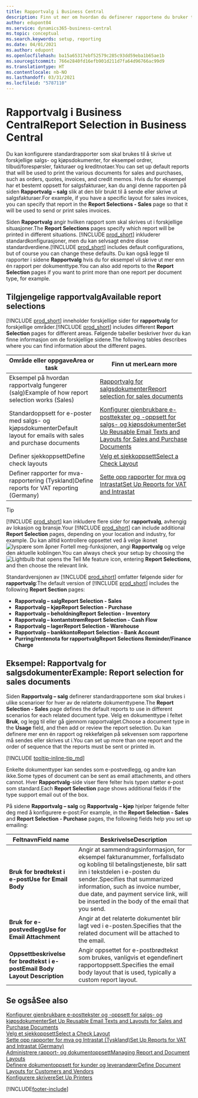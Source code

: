 ```yaml
---
title: Rapportvalg i Business Central
description: Finn ut mer om hvordan du definerer rapportene du bruker til å skrive ut ulike typer dokumenter i Business Central.
author: edupont04
ms.service: dynamics365-business-central
ms.topic: conceptual
ms.search.keywords: setup, reporting
ms.date: 04/01/2021
ms.author: edupont
ms.openlocfilehash: ba15a65317ebf52579c285c93dd59eba1b65ae1b
ms.sourcegitcommit: 766e2840fd16efb901d211d7fa64d96766ac99d9
ms.translationtype: HT
ms.contentlocale: nb-NO
ms.lasthandoff: 03/31/2021
ms.locfileid: "5787110"
---
```

# <a name="report-selection-in-business-central"></a><span data-ttu-id="1191d-103">Rapportvalg i Business Central</span><span class="sxs-lookup"><span data-stu-id="1191d-103">Report Selection in Business Central</span></span>

<span data-ttu-id="1191d-104">Du kan konfigurere standardrapporter som skal brukes til å skrive ut forskjellige salgs- og kjøpsdokumenter, for eksempel ordrer, tilbud/forespørsler, fakturaer og kreditnotaer.</span><span class="sxs-lookup"><span data-stu-id="1191d-104">You can set up default reports that will be used to print the various documents for sales and purchases, such as orders, quotes, invoices, and credit memos.</span></span> <span data-ttu-id="1191d-105">Hvis du for eksempel har et bestemt oppsett for salgsfakturaer, kan du angi denne rapporten på siden **Rapportvalg – salg** slik at den blir brukt til å sende eller skrive ut salgsfakturaer.</span><span class="sxs-lookup"><span data-stu-id="1191d-105">For example, if you have a specific layout for sales invoices, you can specify that report in the **Report Selections - Sales** page so that it will be used to send or print sales invoices.</span></span>  

<span data-ttu-id="1191d-106">Siden **Rapportvalg** angir hvilken rapport som skal skrives ut i forskjellige situasjoner.</span><span class="sxs-lookup"><span data-stu-id="1191d-106">The **Report Selections** pages specify which report will be printed in different situations.</span></span> <span data-ttu-id="1191d-107">[!INCLUDE [prod_short](includes/prod_short.md)] inkluderer standardkonfigurasjoner, men du kan selvsagt endre disse standardverdiene.</span><span class="sxs-lookup"><span data-stu-id="1191d-107">[!INCLUDE [prod_short](includes/prod_short.md)] includes default configurations, but of course you can change these defaults.</span></span> <span data-ttu-id="1191d-108">Du kan også legge til rapporter i sidene **Rapportvalg** hvis du for eksempel vil skrive ut mer enn én rapport per dokumenttype.</span><span class="sxs-lookup"><span data-stu-id="1191d-108">You can also add reports to the **Report Selection** pages if you want to print more than one report per document type, for example.</span></span>  

## <a name="available-report-selections"></a><span data-ttu-id="1191d-109">Tilgjengelige rapportvalg</span><span class="sxs-lookup"><span data-stu-id="1191d-109">Available report selections</span></span>

<span data-ttu-id="1191d-110">[!INCLUDE [prod_short](includes/prod_short.md)] inneholder forskjellige sider for **rapportvalg** for forskjellige områder.</span><span class="sxs-lookup"><span data-stu-id="1191d-110">[!INCLUDE [prod_short](includes/prod_short.md)] includes different **Report Selection** pages for different areas.</span></span> <span data-ttu-id="1191d-111">Følgende tabeller beskriver hvor du kan finne informasjon om de forskjellige sidene.</span><span class="sxs-lookup"><span data-stu-id="1191d-111">The following tables describes where you can find information about the different pages.</span></span>  

|<span data-ttu-id="1191d-112">Område eller oppgave</span><span class="sxs-lookup"><span data-stu-id="1191d-112">Area or task</span></span>  |<span data-ttu-id="1191d-113">Finn ut mer</span><span class="sxs-lookup"><span data-stu-id="1191d-113">Learn more</span></span>|
|--------------|----------|
|<span data-ttu-id="1191d-114">Eksempel på hvordan rapportvalg fungerer (salg)</span><span class="sxs-lookup"><span data-stu-id="1191d-114">Example of how report selection works (Sales)</span></span>|[<span data-ttu-id="1191d-115">Rapportvalg for salgsdokumenter</span><span class="sxs-lookup"><span data-stu-id="1191d-115">Report selection for sales documents</span></span>](#example-report-selection-for-sales-documents)|
|<span data-ttu-id="1191d-116">Standardoppsett for e-poster med salgs- og kjøpsdokumenter</span><span class="sxs-lookup"><span data-stu-id="1191d-116">Default layout for emails with sales and purchase documents</span></span>  |[<span data-ttu-id="1191d-117">Konfigurer gjenbrukbare e-posttekster og -oppsett for salgs- og kjøpsdokumenter</span><span class="sxs-lookup"><span data-stu-id="1191d-117">Set Up Reusable Email Texts and Layouts for Sales and Purchase Documents</span></span>](admin-how-setup-email.md#set-up-reusable-email-texts-and-layouts-for-sales-and-purchase-documents) |
|<span data-ttu-id="1191d-118">Definer sjekkoppsett</span><span class="sxs-lookup"><span data-stu-id="1191d-118">Define check layouts</span></span>     |[<span data-ttu-id="1191d-119">Velg et sjekkoppsett</span><span class="sxs-lookup"><span data-stu-id="1191d-119">Select a Check Layout</span></span>](finance-how-define-check-layouts.md) |
|<span data-ttu-id="1191d-120">Definer rapporter for mva-rapportering (Tyskland)</span><span class="sxs-lookup"><span data-stu-id="1191d-120">Define reports for VAT reporting (Germany)</span></span>|[<span data-ttu-id="1191d-121">Sette opp rapporter for mva og Intrastat</span><span class="sxs-lookup"><span data-stu-id="1191d-121">Set Up Reports for VAT and Intrastat</span></span>](LocalFunctionality/Germany/how-to-set-up-reports-for-vat-and-intrastat.md) |

> [!TIP]
> <span data-ttu-id="1191d-122">[!INCLUDE [prod_short](includes/prod_short.md)] kan inkludere flere sider for **rapportvalg**, avhengig av lokasjon og bransje.</span><span class="sxs-lookup"><span data-stu-id="1191d-122">Your [!INCLUDE [prod_short](includes/prod_short.md)] can include additional **Report Selection** pages, depending on your location and industry, for example.</span></span> <span data-ttu-id="1191d-123">Du kan alltid kontrollere oppsettet ved å velge ikonet ![lyspære som åpner Fortell meg-funksjonen](media/ui-search/search_small.png "Fortell hva du vil gjøre"), angi **Rapportvalg** og velge den aktuelle koblingen.</span><span class="sxs-lookup"><span data-stu-id="1191d-123">You can always check your setup by choosing the ![Lightbulb that opens the Tell Me feature](media/ui-search/search_small.png "Tell me what you want to do") icon, entering **Report Selections**, and then choose the relevant link.</span></span>

<span data-ttu-id="1191d-124">Standardversjonen av [!INCLUDE [prod_short](includes/prod_short.md)] omfatter følgende sider for **rapportvalg**:</span><span class="sxs-lookup"><span data-stu-id="1191d-124">The default version of [!INCLUDE [prod_short](includes/prod_short.md)] includes the following **Report Section** pages:</span></span>

* <span data-ttu-id="1191d-125">**Rapportvalg – salg**</span><span class="sxs-lookup"><span data-stu-id="1191d-125">**Report Selection - Sales**</span></span>  
* <span data-ttu-id="1191d-126">**Rapportvalg – kjøp**</span><span class="sxs-lookup"><span data-stu-id="1191d-126">**Report Selection - Purchase**</span></span>  
* <span data-ttu-id="1191d-127">**Rapportvalg – beholdning**</span><span class="sxs-lookup"><span data-stu-id="1191d-127">**Report Selection - Inventory**</span></span>  
* <span data-ttu-id="1191d-128">**Rapportvalg – kontantstrøm**</span><span class="sxs-lookup"><span data-stu-id="1191d-128">**Report Selection - Cash Flow**</span></span>  
* <span data-ttu-id="1191d-129">**Rapportvalg – lager**</span><span class="sxs-lookup"><span data-stu-id="1191d-129">**Report Selection - Warehouse**</span></span>  
* <span data-ttu-id="1191d-130">**Rapportvalg – bankkonto**</span><span class="sxs-lookup"><span data-stu-id="1191d-130">**Report Selection - Bank Account**</span></span>  
* <span data-ttu-id="1191d-131">**Purring/rentenota for rapportvalg**</span><span class="sxs-lookup"><span data-stu-id="1191d-131">**Report Selections Reminder/Finance Charge**</span></span>  

## <a name="example-report-selection-for-sales-documents"></a><span data-ttu-id="1191d-132">Eksempel: Rapportvalg for salgsdokumenter</span><span class="sxs-lookup"><span data-stu-id="1191d-132">Example: Report selection for sales documents</span></span>

<span data-ttu-id="1191d-133">Siden **Rapportvalg – salg** definerer standardrapportene som skal brukes i ulike scenarioer for hver av de relaterte dokumenttypene.</span><span class="sxs-lookup"><span data-stu-id="1191d-133">The **Report Selection - Sales** page defines the default reports to use in different scenarios for each related document type.</span></span> <span data-ttu-id="1191d-134">Velg en dokumenttype i feltet **Bruk**, og legg til eller gå gjennom rapportvalget.</span><span class="sxs-lookup"><span data-stu-id="1191d-134">Choose a document type in the **Usage** field, and then add or review the report selection.</span></span> <span data-ttu-id="1191d-135">Du kan definere mer enn én rapport og rekkefølgen på sekvensen som rapportene må sendes eller skrives ut i.</span><span class="sxs-lookup"><span data-stu-id="1191d-135">You can set up more than one report and the order of sequence that the reports must be sent or printed in.</span></span>  

[!INCLUDE [tooltip-inline-tip_md](includes/tooltip-inline-tip_md.md)]

<span data-ttu-id="1191d-136">Enkelte dokumenttyper kan sendes som e-postvedlegg, og andre kan ikke.</span><span class="sxs-lookup"><span data-stu-id="1191d-136">Some types of document can be sent as email attachments, and others cannot.</span></span> <span data-ttu-id="1191d-137">Hver **Rapportvalg**-side viser flere felter hvis typen støtter e-post som standard.</span><span class="sxs-lookup"><span data-stu-id="1191d-137">Each **Report Selection** page shows additional fields if the type support email out of the box.</span></span>  

<span data-ttu-id="1191d-138">På sidene **Rapportvalg – salg** og **Rapportvalg – kjøp** hjelper følgende felter deg med å konfigurere e-post:</span><span class="sxs-lookup"><span data-stu-id="1191d-138">For example, in the **Report Selection - Sales** and **Report Selection - Purchase** pages, the following fields help you set up emailing:</span></span>

|<span data-ttu-id="1191d-139">Feltnavn</span><span class="sxs-lookup"><span data-stu-id="1191d-139">Field name</span></span> |<span data-ttu-id="1191d-140">Beskrivelse</span><span class="sxs-lookup"><span data-stu-id="1191d-140">Description</span></span>  |
|-----------|-------------|
|<span data-ttu-id="1191d-141">**Bruk for brødtekst i e-post**</span><span class="sxs-lookup"><span data-stu-id="1191d-141">**Use for Email Body**</span></span>| <span data-ttu-id="1191d-142">Angir at sammendragsinformasjon, for eksempel fakturanummer, forfallsdato og kobling til betalingstjeneste, blir satt inn i tekstdelen i e-posten du sender.</span><span class="sxs-lookup"><span data-stu-id="1191d-142">Specifies that summarized information, such as invoice number, due date, and payment service link, will be inserted in the body of the email that you send.</span></span>        |
|<span data-ttu-id="1191d-143">**Bruk for e-postvedlegg**</span><span class="sxs-lookup"><span data-stu-id="1191d-143">**Use for Email Attachment**</span></span>| <span data-ttu-id="1191d-144">Angir at det relaterte dokumentet blir lagt ved i e-posten.</span><span class="sxs-lookup"><span data-stu-id="1191d-144">Specifies that the related document will be attached to the email.</span></span>|
|<span data-ttu-id="1191d-145">**Oppsettbeskrivelse for brødtekst i e-post**</span><span class="sxs-lookup"><span data-stu-id="1191d-145">**Email Body Layout Description**</span></span>|<span data-ttu-id="1191d-146">Angir oppsettet for e-postbrødtekst som brukes, vanligvis et egendefinert rapportoppsett.</span><span class="sxs-lookup"><span data-stu-id="1191d-146">Specifies the email body layout that is used, typically a custom report layout.</span></span> |

## <a name="see-also"></a><span data-ttu-id="1191d-147">Se også</span><span class="sxs-lookup"><span data-stu-id="1191d-147">See also</span></span>

[<span data-ttu-id="1191d-148">Konfigurer gjenbrukbare e-posttekster og -oppsett for salgs- og kjøpsdokumenter</span><span class="sxs-lookup"><span data-stu-id="1191d-148">Set Up Reusable Email Texts and Layouts for Sales and Purchase Documents</span></span>](admin-how-setup-email.md#set-up-reusable-email-texts-and-layouts-for-sales-and-purchase-documents)  
[<span data-ttu-id="1191d-149">Velg et sjekkoppsett</span><span class="sxs-lookup"><span data-stu-id="1191d-149">Select a Check Layout</span></span>](finance-how-define-check-layouts.md)  
[<span data-ttu-id="1191d-150">Sette opp rapporter for mva og Intrastat (Tyskland)</span><span class="sxs-lookup"><span data-stu-id="1191d-150">Set Up Reports for VAT and Intrastat (Germany)</span></span>](LocalFunctionality/Germany/how-to-set-up-reports-for-vat-and-intrastat.md)  
[<span data-ttu-id="1191d-151">Administrere rapport- og dokumentoppsett</span><span class="sxs-lookup"><span data-stu-id="1191d-151">Managing Report and Document Layouts</span></span>](ui-manage-report-layouts.md)  
[<span data-ttu-id="1191d-152">Definere dokumentoppsett for kunder og leverandører</span><span class="sxs-lookup"><span data-stu-id="1191d-152">Define Document Layouts for Customers and Vendors</span></span>](ui-define-customer-vendor-document-layouts.md)  
[<span data-ttu-id="1191d-153">Konfigurere skrivere</span><span class="sxs-lookup"><span data-stu-id="1191d-153">Set Up Printers</span></span>](ui-specify-printer-selection-reports.md)  


[!INCLUDE[footer-include](includes/footer-banner.md)]